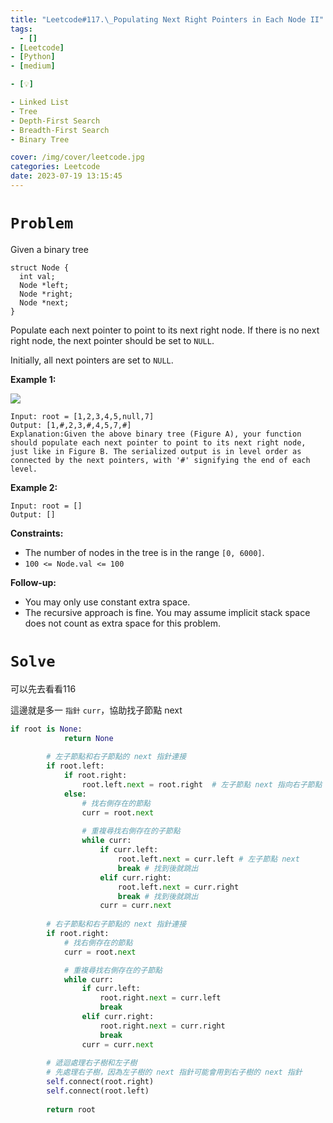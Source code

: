 ```yaml
---
title: "Leetcode#117.\_Populating Next Right Pointers in Each Node II"
tags:
  - []
- [Leetcode]
- [Python]
- [medium]

- [💡]

- Linked List
- Tree
- Depth-First Search
- Breadth-First Search
- Binary Tree

cover: /img/cover/leetcode.jpg
categories: Leetcode
date: 2023-07-19 13:15:45
---
```


# `Problem`

Given a binary tree

```
struct Node {
  int val;
  Node *left;
  Node *right;
  Node *next;
}

```

Populate each next pointer to point to its next right node. If there is no next right node, the next pointer should be set to `NULL`.

Initially, all next pointers are set to `NULL`.

**Example 1:**

![](https://assets.leetcode.com/uploads/2019/02/15/117_sample.png)

```
Input: root = [1,2,3,4,5,null,7]
Output: [1,#,2,3,#,4,5,7,#]
Explanation:Given the above binary tree (Figure A), your function should populate each next pointer to point to its next right node, just like in Figure B. The serialized output is in level order as connected by the next pointers, with '#' signifying the end of each level.

```

**Example 2:**

```
Input: root = []
Output: []

```

**Constraints:**

- The number of nodes in the tree is in the range `[0, 6000]`.
- `100 <= Node.val <= 100`

**Follow-up:**

- You may only use constant extra space.
- The recursive approach is fine. You may assume implicit stack space does not count as extra space for this problem.

# `Solve`

可以先去看看116

這邊就是多一 `指針` `curr`，協助找子節點 next

```python
if root is None:
            return None
        
        # 左子節點和右子節點的 next 指針連接
        if root.left:
            if root.right:
                root.left.next = root.right  # 左子節點 next 指向右子節點
            else:
                # 找右側存在的節點
                curr = root.next
                
                # 重複尋找右側存在的子節點
                while curr:
                    if curr.left:
                        root.left.next = curr.left # 左子節點 next
                        break # 找到後就跳出
                    elif curr.right:
                        root.left.next = curr.right
                        break # 找到後就跳出
                    curr = curr.next
        
        # 右子節點和右子節點的 next 指針連接
        if root.right:
            # 找右側存在的節點
            curr = root.next

            # 重複尋找右側存在的子節點
            while curr:
                if curr.left:
                    root.right.next = curr.left
                    break
                elif curr.right:
                    root.right.next = curr.right
                    break
                curr = curr.next
        
        # 遞迴處理右子樹和左子樹
        # 先處理右子樹，因為左子樹的 next 指針可能會用到右子樹的 next 指針
        self.connect(root.right)
        self.connect(root.left)
        
        return root
```